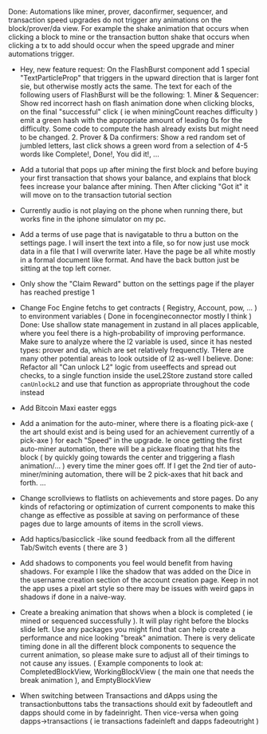Done: Automations like miner, prover, daconfirmer, sequencer, and transaction speed upgrades do not trigger any animations on the block/prover/da view. For example the shake animation that occurs when clicking a block to mine or the transaction button shake that occurs when clicking a tx to add should occur when the speed upgrade and miner automations trigger.
- Hey, new feature request: On the FlashBurst component add 1 special "TextParticleProp" that triggers in the upward direction that is larger font sie, but otherwise mostly acts the same. The text for each of the following users of FlashBurst will be the following: 1. Miner & Sequencer: Show red incorrect hash on flash animation done when clicking blocks, on the final "successful" click ( ie when miningCount reaches difficulty ) emit a green hash with the appropriate amount of leading 0s for the difficulty. Some code to compute the hash already exists but might need to be changed. 2. Prover & Da confirmers: Show a red random set of jumbled letters, last click shows a green word from a selection of 4-5 words like Complete!, Done!, You did it!, ...
- Add a tutorial that pops up after mining the first block and before buying your first transaction that shows your balance, and explains that block fees increase your balance after mining. Then After clicking "Got it" it will move on to the transaction tutorial section
- Currently audio is not playing on the phone when running there, but works fine in the iphone simulator on my pc.
- Add a terms of use page that is navigatable to thru a button on the settings page. I will insert the text into a file, so for now just use mock data in a file that I will overwrite later. Have the page be all white mostly in a formal document like format. And have the back button just be sitting at the top left corner.
- Only show the "Claim Reward" button on the settings page if the player has reached prestige 1
- Change Foc Engine fetchs to get contracts ( Registry, Account, pow, ... ) to environment variables ( Done in focengineconnector mostly I think )
Done: Use shallow state management in zustand in all places applicable, where you feel there is a high-probability of improving performance. Make sure to analyze where the l2 variable is used, since it has nested types: prover and da, which are set relatively frequenctly. THere are many other potential areas to look outside of l2 as-well I believe.
Done: Refactor all "Can unlock L2" logic from useeffects and spread out checks, to a single function inside the useL2Store zustand store called `canUnlockL2` and use that function as appropriate throughout the code instead
- Add Bitcoin Maxi easter eggs
- Add a animation for the auto-miner, where there is a floating pick-axe ( the art should exist and is being used for an achievement currently of a pick-axe ) for each "Speed" in the upgrade. Ie once getting the first auto-miner automation, there will be a pickaxe floating that hits the block ( by quickly going towards the center and triggering a flash animation/... ) every time the miner goes off. If I get the 2nd tier of auto-miner/mining automation, there will be 2 pick-axes that hit back and forth. ...
- Change scrollviews to flatlists on achievements and store pages. Do any kinds of refactoring or optimization of current components to make this change as effective as possible at saving on performance of these pages due to large amounts of items in the scroll views.
- Add haptics/basicclick -like sound feedback from all the different Tab/Switch events ( there are 3 )
- Add shadows to components you feel would benefit from having shadows. For example I like the shadow that was added on the Dice in the username creation section of the account creation page. Keep in not the app uses a pixel art style so there may be issues with weird gaps in shadows if done in a naive-way. 
- Create a breaking animation that shows when a block is completed ( ie mined or sequenced successfully ). It will play right before the blocks slide left. Use any packages you might find that can help create a performance and nice looking "break" animation. There is very delicate timing done in all the different block components to sequence the current animation, so please make sure to adjust all of their timings to not cause any issues. ( Example components to look at: CompletedBlockView, WorkingBlockView ( the main one that needs the break animation ), and EmptyBlockView


- When switching between Transactions and dApps using the transactionbuttons tabs the transactions should exit by fadeoutleft and dapps should come in by fadeinright. Then vice-versa when going dapps->transactions ( ie transactions fadeinleft and dapps fadeoutright )

